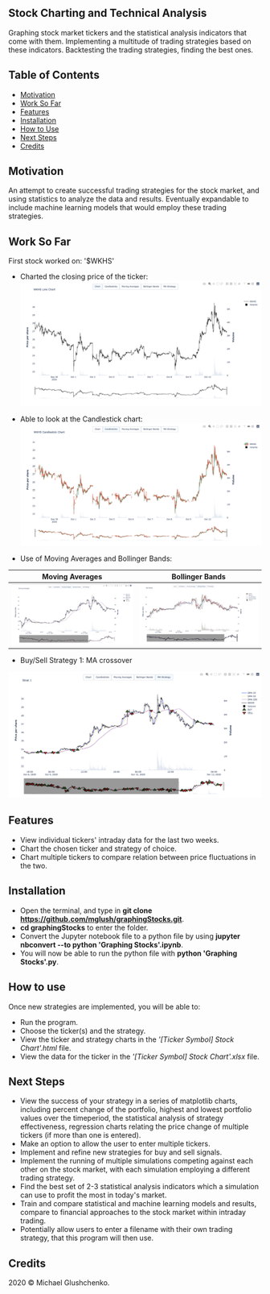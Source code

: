 ## Stock Charting and Technical Analysis

Graphing stock market tickers and the statistical analysis indicators that come with them. Implementing a multitude of trading strategies based on these indicators. Backtesting the trading strategies, finding the best ones.

## Table of Contents
* [Motivation](https://github.com/mglush/graphingStocks/blob/main/README.md#motivation)
* [Work So Far](https://github.com/mglush/graphingStocks/blob/main/README.md#work-so-far)
* [Features](https://github.com/mglush/graphingStocks/blob/main/README.md#features)
* [Installation](https://github.com/mglush/graphingStocks/blob/main/README.md#installation)
* [How to Use](https://github.com/mglush/graphingStocks/blob/main/README.md#how-to-use)
* [Next Steps](https://github.com/mglush/graphingStocks/blob/main/README.md#next-steps)
* [Credits](https://github.com/mglush/graphingStocks/blob/main/README.md#credits)

## Motivation

An attempt to create successful trading strategies for the stock market, and using statistics to analyze the data and results. Eventually expandable to include machine learning models that would employ these trading strategies.

## Work So Far
First stock worked on: '$WKHS'

* Charted the closing price of the ticker:
![closing price](/Chart.jpg)

* Able to look at the Candlestick chart:
![candle](/Candle.jpg)

* Use of Moving Averages and Bollinger Bands:

Moving Averages             |  Bollinger Bands
:-------------------------:|:-------------------------:
![](/MA.jpg)              |  ![](/BollBands.jpg)

* Buy/Sell Strategy 1: MA crossover

![strat](/MAstrat.jpg)

## Features
* View individual tickers' intraday data for the last two weeks.
* Chart the chosen ticker and strategy of choice.
* Chart multiple tickers to compare relation between price fluctuations in the two.


## Installation
* Open the terminal, and type in **git clone https://github.com/mglush/graphingStocks.git**.
* **cd graphingStocks** to enter the folder.
* Convert the Jupyter notebook file to a python file by using **jupyter nbconvert --to python 'Graphing Stocks'.ipynb**.
* You will now be able to run the python file with **python 'Graphing Stocks'.py**.

## How to use
Once new strategies are implemented, you will be able to:
* Run the program.
* Choose the ticker(s) and the strategy.
* View the ticker and strategy charts in the *'[Ticker Symbol] Stock Chart'.html* file.
* View the data for the ticker in the *'[Ticker Symbol] Stock Chart'.xlsx* file.

## Next Steps
* View the success of your strategy in a series of matplotlib charts, including percent change of the portfolio, highest and lowest portfolio values over the timeperiod, the statistical analysis of strategy effectiveness, regression charts relating the price change of multiple tickers (if more than one is entered).
* Make an option to allow the user to enter multiple tickers.
* Implement and refine new strategies for buy and sell signals.
* Implement the running of multiple simulations competing against each other on the stock market, with each simulation employing a different trading strategy.
* Find the best set of 2-3 statistical analysis indicators which a simulation can use to profit the most in today's market.
* Train and compare statistical and machine learning models and results, compare to financial approaches to the stock market within intraday trading.
* Potentially allow users to enter a filename with their own trading strategy, that this program will then use.

## Credits
2020 © Michael Glushchenko.
